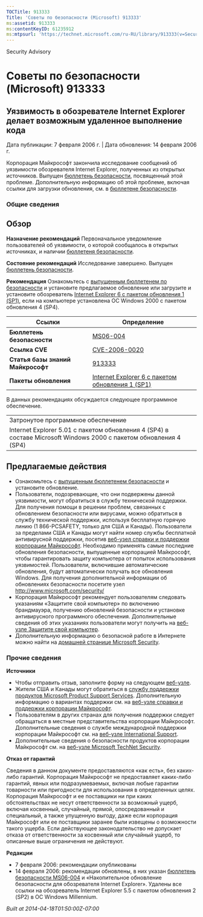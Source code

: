 ```yaml
---
TOCTitle: 913333
Title: 'Советы по безопасности (Microsoft) 913333'
ms:assetid: 913333
ms:contentKeyID: 61235912
ms:mtpsurl: 'https://technet.microsoft.com/ru-RU/library/913333(v=Security.10)'
---
```


Security Advisory

Советы по безопасности (Microsoft) 913333
=========================================

Уязвимость в обозревателе Internet Explorer делает возможным удаленное выполнение кода
--------------------------------------------------------------------------------------

Дата публикации: 7 февраля 2006 г. | Дата обновления: 14 февраля 2006 г.

Корпорация Майкрософт закончила исследование сообщений об уязвимости обозревателя Internet Explorer, полученных из открытых источников. Выпущен [бюллетень безопасности](http://go.microsoft.com/fwlink/?linkid=57064), посвященный этой проблеме. Дополнительную информацию об этой проблеме, включая ссылки для загрузки обновления, см. в [бюллетене безопасности](http://go.microsoft.com/fwlink/?linkid=57064).

### Общие сведения

Обзор
-----

<span></span>
**Назначение рекомендаций** Первоначальное уведомление пользователей об уязвимости, о которой сообщалось в открытых источниках, и наличии [бюллетеня безопасности](http://go.microsoft.com/fwlink/?linkid=57064).

**Состояние рекомендаций** Исследование завершено. Выпущен [бюллетень безопасности](http://go.microsoft.com/fwlink/?linkid=57064).

**Рекомендация** Ознакомьтесь с [выпущенным бюллетенем по безопасности](http://go.microsoft.com/fwlink/?linkid=57064) и установите предлагаемое обновление или загрузите и установите обозреватель [Internet Explorer 6 с пакетом обновления 1 (SP1)](http://www.microsoft.com/windows/ie/downloads/critical/ie6sp1/default.mspx), если на компьютере установлена ОС Windows 2000 с пакетом обновления 4 (SP4).

| Ссылки                            | Определение                                                                                                                    |
|-----------------------------------|--------------------------------------------------------------------------------------------------------------------------------|
| **Бюллетень безопасности**        | [MS06-004](http://go.microsoft.com/fwlink/?linkid=57064)                                                                       |
| **Ссылка CVE**                    | [CVE-2006-0020](http://www.cve.mitre.org/cgi-bin/cvename.cgi?name=cve-2006-0020)                                               |
| **Статья базы знаний Майкрософт** | [913333](http://support.microsoft.com/kb/913333)                                                                               |
| **Пакеты обновления**             | [Internet Explorer 6 с пакетом обновления 1 (SP1)](http://www.microsoft.com/windows/ie/downloads/critical/ie6sp1/default.mspx) |

В данных рекомендациях обсуждается следующее программное обеспечение.

|                                                                                                                   |
|-------------------------------------------------------------------------------------------------------------------|
| Затронутое программное обеспечение                                                                                |
| Internet Explorer 5.01 с пакетом обновления 4 (SP4) в составе Microsoft Windows 2000 с пакетом обновления 4 (SP4) |

Предлагаемые действия
---------------------

<span></span>
-   Ознакомьтесь с [выпущенным бюллетенем безопасности](http://go.microsoft.com/fwlink/?linkid=57064) и установите обновление.
-   Пользователи, подозревающие, что они подвержены данной уязвимости, могут обратиться в службу технической поддержки. Для получения помощи в решении проблем, связанных с обновлением безопасности или вирусами, можно обратиться в службу технической поддержки, используя бесплатную горячую линию (1 866-PCSAFETY, только для США и Канады). Пользователи за пределами США и Канады могут найти номер службы бесплатной антивирусной поддержки, посетив [веб-узел справки и поддержки корпорации Майкрософт](http://support.microsoft.com/security/).
    Необходимо применять самые последние обновления безопасности, выпущенные корпорацией Майкрософт, чтобы гарантировать защиту компьютера от попыток использования уязвимостей. Пользователи, включившие автоматические обновления, будут автоматически получать все обновления Windows. Для получения дополнительной информации об обновлениях безопасности посетите узел <http://www.microsoft.com/security/>
-   Корпорация Майкрософт рекомендует пользователям следовать указаниям «Защитите свой компьютер» по включению брандмауэра, получению обновлений безопасности и установке антивирусного программного обеспечения. Дополнительные сведения об этих указаниях пользователи могут получить на [веб-узле Защитите свой компьютер](http://www.microsoft.com/protect).
-   Дополнительную информацию о безопасной работе в Интернете можно найти на [домашней странице Microsoft Security](http://www.microsoft.com/security).

### Прочие сведения

**Источники**

-   Чтобы отправить отзыв, заполните форму на следующем [веб-узле](https://support.microsoft.com/common/survey.aspx?scid=sw;en;1257&amp;showpage=1&amp;ws=technet&amp;sd=tech).
-   Жители США и Канады могут обратиться в [службу поддержки продуктов Microsoft Product Support Services](http://go.microsoft.com/fwlink/?linkid=21131). Дополнительную информацию о вариантах поддержки см. на [веб-узле справки и поддержки корпорации Майкрософт](http://support.microsoft.com?ln=ru).
-   Пользователям в других странах для получения поддержки следует обращаться в местные представительства корпорации Майкрософт. Дополнительные сведения о службе международной поддержки корпорации Майкрософт см. на [веб-узле International Support](http://go.microsoft.com/fwlink/?linkid=21155).
-   Дополнительные сведения о безопасности продуктов корпорации Майкрософт см. на [веб-узле Microsoft TechNet Security](http://go.microsoft.com/fwlink/?linkid=21132).

**Отказ от гарантий**

Сведения в данном документе предоставляются «как есть», без каких-либо гарантий. Корпорация Майкрософт не предоставляет каких-либо гарантий, явных или подразумеваемых, включая любые гарантии товарности или пригодности для использования в определенных целях. Корпорация Майкрософт и ее поставщики ни при каких обстоятельствах не несут ответственности за возможный ущерб, включая косвенный, случайный, прямой, опосредованный и специальный, а также упущенную выгоду, даже если корпорация Майкрософт или ее поставщики заранее были извещены о возможности такого ущерба. Если действующее законодательство не допускает отказа от ответственности за косвенный или случайный ущерб, то описанные выше ограничения не действуют.

**Редакции**

-   7 февраля 2006: рекомендации опубликованы
-   14 февраля 2006: рекомендации обновлены, в них указан [бюллетень безопасности MS06-004](http://go.microsoft.com/fwlink/?linkid=57064) и «Накопительное обновление безопасности для обозревателя Internet Explorer». Удалены все ссылки на обозреватель Internet Explorer 5.5 с пакетом обновления 2 (SP2) в ОС Windows Millennium.

*Built at 2014-04-18T01:50:00Z-07:00*
